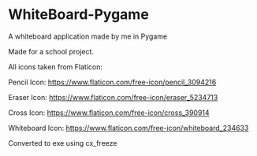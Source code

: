 # WhiteBoard-Pygame
A whiteboard application made by me in Pygame

Made for a school project.


All icons taken from Flaticon:

Pencil Icon: https://www.flaticon.com/free-icon/pencil_3094216

Eraser Icon: https://www.flaticon.com/free-icon/eraser_5234713

Cross Icon: https://www.flaticon.com/free-icon/cross_390914

Whiteboard Icon: https://www.flaticon.com/free-icon/whiteboard_234633


Converted to exe using cx_freeze

